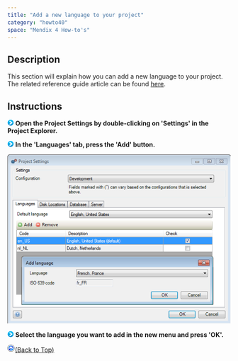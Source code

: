 ```yaml
---
title: "Add a new language to your project"
category: "howto40"
space: "Mendix 4 How-to's"
---
```

## Description

This section will explain how you can add a new language to your project. The related reference guide article can be found [here](https://world.mendix.com/pages/releaseview.action?pageId=10420280).

## Instructions

![](attachments/819203/917932.png) **Open the Project Settings by double-clicking on 'Settings' in the Project Explorer.**

![](attachments/819203/917932.png) **In the 'Languages' tab, press the 'Add' button.**

![](attachments/2621509/2752785.png)

![](attachments/819203/917932.png) **Select the language you want to add in the new menu and press 'OK'.**

[![](attachments/819203/917564.png)](add-a-new-language-to-your-project)[(Back to Top)](add-a-new-language-to-your-project)